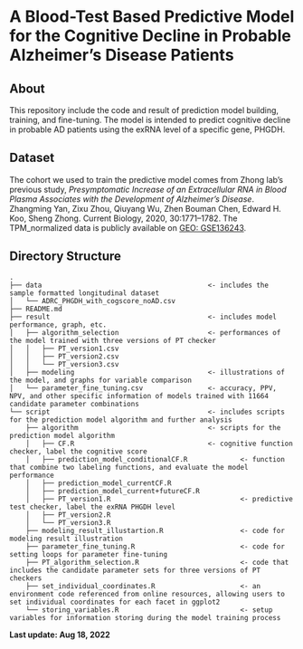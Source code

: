 # A Blood-Test Based Predictive Model for the Cognitive Decline in Probable Alzheimer’s Disease Patients

## About
This repository include the code and result of prediction model building, training, and fine-tuning. The model is intended to predict cognitive decline in probable AD patients using the exRNA level of a specific gene, PHGDH.

## Dataset
The cohort we used to train the predictive model comes from Zhong lab’s previous study, *Presymptomatic Increase of an Extracellular RNA in Blood Plasma Associates with the Development of Alzheimer’s Disease*. Zhangming Yan, Zixu Zhou, Qiuyang Wu, Zhen Bouman Chen, Edward H. Koo, Sheng Zhong. Current Biology, 2020, 30:1771–1782. The TPM_normalized data is publicly available on [GEO: GSE136243](https://www.ncbi.nlm.nih.gov/geo/query/acc.cgi?acc=GSE136243).

## Directory Structure

    .
    ├── data                                         <- includes the sample formatted longitudinal dataset     
    │   └── ADRC_PHGDH_with_cogscore_noAD.csv
    ├── README.md
    ├── result                                       <- includes model performance, graph, etc.                                   
    │   ├── algorithm_selection                      <- performances of the model trained with three versions of PT checker
    │   │   ├── PT_version1.csv
    │   │   ├── PT_version2.csv
    │   │   └── PT_version3.csv
    │   ├── modeling                                 <- illustrations of the model, and graphs for variable comparison
    │   └── parameter_fine_tuning.csv                <- accuracy, PPV, NPV, and other specific information of models trained with 11664 candidate parameter combinations              
    └── script                                       <- includes scripts for the prediction model algorithm and further analysis
        ├── algorithm                                <- scripts for the prediction model algorithm
        │   ├── CF.R                                 <- cognitive function checker, label the cognitive score
        │   ├── prediction_model_conditionalCF.R             <- function that combine two labeling functions, and evaluate the model performance
        │   ├── prediction_model_currentCF.R                              
        │   ├── prediction_model_current+futureCF.R                        
        │   ├── PT_version1.R                                <- predictive test checker, label the exRNA PHGDH level
        │   ├── PT_version2.R                             
        │   └── PT_version3.R                   
        ├── modeling_result_illustartion.R                   <- code for modeling result illustration
        ├── parameter_fine_tuning.R                          <- code for setting loops for parameter fine-tuning
        ├── PT_algorithm_selection.R                         <- code that includes the candidate parameter sets for three versions of PT checkers
        ├── set_individual_coordinates.R                     <- an environment code referenced from online resources, allowing users to set individual coordinates for each facet in ggplot2
        └── storing_variables.R                              <- setup variables for information storing during the model training process



**Last update: Aug 18, 2022**
